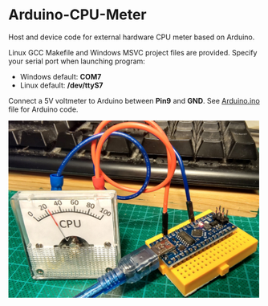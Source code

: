 # Arduino-CPU-Meter
Host and device code for external hardware CPU meter based on Arduino.

Linux GCC Makefile and Windows MSVC project files are provided.
Specify your serial port when launching program:

<ul>
    <li> Windows default: <b>COM7</b> </li>
    <li> Linux default: <b>/dev/ttyS7</b> </li>
</ul>

Connect a 5V voltmeter to Arduino between **Pin9** and **GND**.
See [Arduino.ino](Arduino.cpp) file for Arduino code.

<img src="img/CPU_METER.jpg" width="500">
